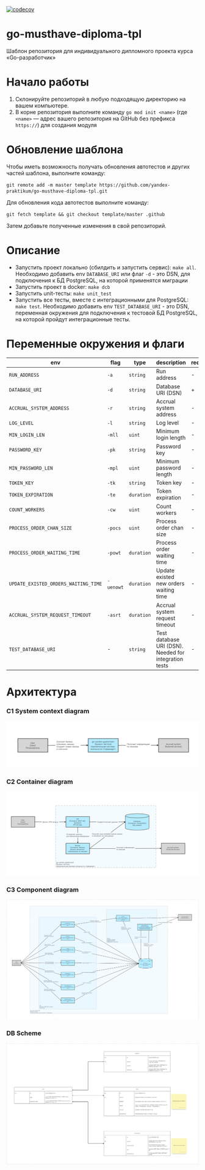 [![codecov](https://codecov.io/github/MisterMaks/go-yandex-gophermart/graph/badge.svg?token=N7JMA1QN41)](https://codecov.io/github/MisterMaks/go-yandex-gophermart)

# go-musthave-diploma-tpl

Шаблон репозитория для индивидуального дипломного проекта курса «Go-разработчик»

# Начало работы

1. Склонируйте репозиторий в любую подходящую директорию на вашем компьютере.
2. В корне репозитория выполните команду `go mod init <name>` (где `<name>` — адрес вашего репозитория на GitHub без
   префикса `https://`) для создания модуля

# Обновление шаблона

Чтобы иметь возможность получать обновления автотестов и других частей шаблона, выполните команду:

```
git remote add -m master template https://github.com/yandex-praktikum/go-musthave-diploma-tpl.git
```

Для обновления кода автотестов выполните команду:

```
git fetch template && git checkout template/master .github
```

Затем добавьте полученные изменения в свой репозиторий.

# Описание

- Запустить проект локально (сбилдить и запустить сервис): `make all`. Необходимо добавить env `DATABASE_URI` или флаг `-d` - это DSN, для подключения к БД PostgreSQL, на которой применятся миграции
- Запустить проект в docker: `make dcb`
- Запустить unit-тесты: `make unit_test`
- Запустить все тесты, вместе с интеграционными для PostgreSQL: `make test`. Необходимо добавить env `TEST_DATABASE_URI` - это DSN, переменная окружения для подключения к тестовой БД PostgreSQL, на которой пройдут интеграционные тесты. 

# Переменные окружения и флаги
| env                                  | flag      | type       | description                                           | required | default          |
|--------------------------------------|-----------|------------|-------------------------------------------------------|----------|------------------|
| `RUN_ADDRESS`                        | `-a`      | `string`   | Run address                                           | -        | "localhost:8080" |
| `DATABASE_URI`                       | `-d`      | `string`   | Database URI (DSN)                                    | +        | -                |
| `ACCRUAL_SYSTEM_ADDRESS`             | `-r`      | `string`   | Accrual system address                                | -        | ""               |
| `LOG_LEVEL`                          | `-l`      | `string`   | Log level                                             | -        | "INFO"           |
| `MIN_LOGIN_LEN`                      | `-mll`    | `uint`     | Minimum login length                                  | -        | 1                |
| `PASSWORD_KEY`                       | `-pk`     | `string`   | Password key                                          | -        | "supersecretkey" |
| `MIN_PASSWORD_LEN`                   | `-mpl`    | `uint`     | Minimum password length                               | -        | 1                |
| `TOKEN_KEY`                          | `-tk`     | `string`   | Token key                                             | -        | "supersecretkey" |
| `TOKEN_EXPIRATION`                   | `-te`     | `duration` | Token expiration                                      | -        | 15m              |
| `COUNT_WORKERS`                      | `-cw`     | `uint`     | Count workers                                         | -        | 1                |
| `PROCESS_ORDER_CHAN_SIZE`            | `-pocs`   | `uint`     | Process order chan size                               | -        | 256              |
| `PROCESS_ORDER_WAITING_TIME`         | `-powt`   | `duration` | Process order waiting time                            | -        | 1ns              |
| `UPDATE_EXISTED_ORDERS_WAITING_TIME` | `-uenowt` | `duration` | Update existed new orders waiting time                | -        | 2m               |
| `ACCRUAL_SYSTEM_REQUEST_TIMEOUT`     | `-asrt`   | `duration` | Accrual system request timeout                        | -        | 2s               |
| `TEST_DATABASE_URI`                  | -         | `string`   | Test database URI (DSN). Needed for integration tests | -        | ""               |

# Архитектура

### C1 System context diagram
![C1](docs/C1.png)

### C2 Container diagram
![C2](docs/C2.png)

### C3 Component diagram
![C3](docs/C3.png)

### DB Scheme
![DB Scheme](docs/db_scheme.png)
